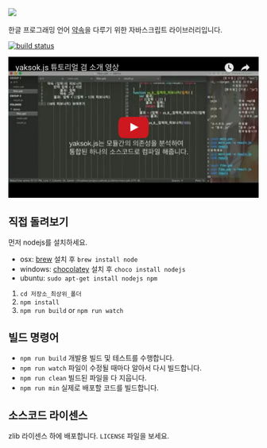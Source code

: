 <img src="https://cdn.rawgit.com/agemor/yaksok.js/master/logo/logo-noir.svg" width="256">

한글 프로그래밍 언어 [약속](http://yaksok.org/)을 다루기 위한 자바스크립트 라이브러리입니다.

[![build status](https://travis-ci.org/disjukr/yaksok.js.svg)](https://travis-ci.org/disjukr/yaksok.js)

[![튜토리얼 영상](./tutorial.png)](https://youtu.be/98nz9HjRXro)


## 직접 돌려보기

먼저 nodejs를 설치하세요.

* osx: [brew](http://brew.sh/) 설치 후 `brew install node`
* windows: [chocolatey](https://chocolatey.org/) 설치 후 `choco install nodejs`
* ubuntu: `sudo apt-get install nodejs npm`

1. `cd 저장소_최상위_폴더`
2. `npm install`
3. `npm run build` or `npm run watch`

## 빌드 명령어

* `npm run build` 개발용 빌드 및 테스트를 수행합니다.
* `npm run watch` 파일이 수정될 때마다 알아서 다시 빌드합니다.
* `npm run clean` 빌드된 파일을 다 지웁니다.
* `npm run min` 실제로 배포할 코드를 빌드합니다.

## 소스코드 라이센스
zlib 라이센스 하에 배포합니다. `LICENSE` 파일을 보세요.

